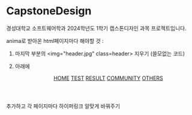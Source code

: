 # CapstoneDesign

경성대학교 소프트웨어학과 2024학년도 1학기 캡스톤디자인 과목 프로젝트입니다.

anima로 받아온 html페이지마다 해야할 것 :

1. 마지막 부분의 <img="header.jpg" class=header> 지우기 (쓸모없는 코드)

2. <body>
   <div class="test-page">
     <div class="div">
     
     아래에

<header class="header">
          <div class="header-group">
            <menu class="button-wrap">
              <a href="#" class="button">HOME</a>
              <a href="../test_page1/test_page1.html" class="button">TEST</a>
              <a href="../result_page/result_page.html" class="button"
                >RESULT</a
              >
              <a href="../community_page/community_page.html" class="button"
                >COMMUNITY</a
              >
              <a href="../others_page/others_page.html" class="button"
                >OTHERS</a
              >
            </menu>
          </div>
        </header>
       추가하고 각 페이지마다 하이퍼링크 알맞게 바꿔주기
